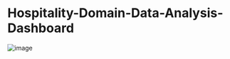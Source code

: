 # Hospitality-Domain-Data-Analysis-Dashboard
![image](https://github.com/user-attachments/assets/fa198085-299b-4487-95c4-2a5c3ac3bd9b)
